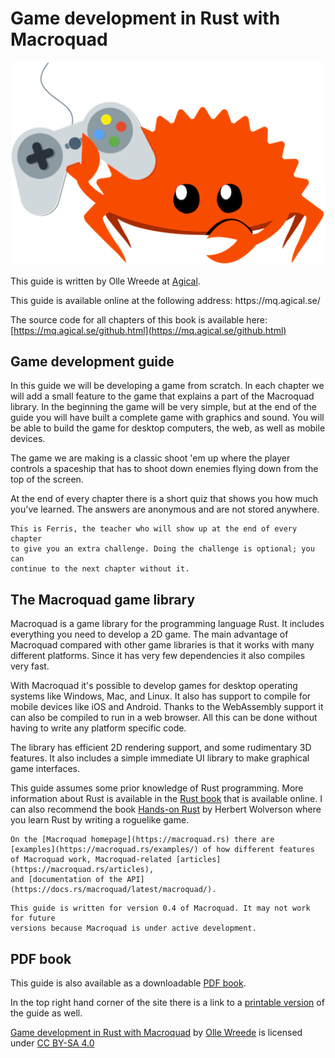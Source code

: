 # Game development in Rust with Macroquad

![Ferris the rustacean holding a game controller](images/ferris-gamer.png#center)

This guide is written by Olle Wreede at [Agical](https://www.agical.se/).

<div class="onlyprint">
This guide is available online at the following address:  
https://mq.agical.se/
</div>

The source code for all chapters of this book is available here:  
[https://mq.agical.se/github.html](https://mq.agical.se/github.html)

<div class="page-break"></div>

## Game development guide

In this guide we will be developing a game from scratch. In each chapter we
will add a small feature to the game that explains a part of the Macroquad
library. In the beginning the game will be very simple, but at the end of the
guide you will have built a complete game with graphics and sound. You will be
able to build the game for desktop computers, the web, as well as mobile
devices.

The game we are making is a classic shoot 'em up where the player controls a
spaceship that has to shoot down enemies flying down from the top of the
screen.

At the end of every chapter there is a short quiz that shows you how much
you've learned. The answers are anonymous and are not stored anywhere.

```admonish tip title="Challenge" class="challenge"
This is Ferris, the teacher who will show up at the end of every chapter
to give you an extra challenge. Doing the challenge is optional; you can
continue to the next chapter without it.
```

## The Macroquad game library

Macroquad is a game library for the programming language Rust. It includes
everything you need to develop a 2D game. The main advantage of Macroquad
compared with other game libraries is that it works with many different
platforms. Since it has very few dependencies it also compiles very fast.

With Macroquad it's possible to develop games for desktop operating systems
like Windows, Mac, and Linux. It also has support to compile for mobile
devices like iOS and Android. Thanks to the WebAssembly support it can also
be compiled to run in a web browser. All this can be done without having to
write any platform specific code.

The library has efficient 2D rendering support, and some rudimentary 3D
features. It also includes a simple immediate UI library to make graphical
game interfaces.

This guide assumes some prior knowledge of Rust programming. More information
about Rust is available in the [Rust book](https://doc.rust-lang.org/book/)
that is available online. I can also recommend the book
[Hands-on Rust](https://pragprog.com/titles/hwrust/hands-on-rust/) by
Herbert Wolverson where you learn Rust by writing a roguelike game.

```admonish info title="Find more info on the Macroquad homepage"
On the [Macroquad homepage](https://macroquad.rs) there are
[examples](https://macroquad.rs/examples/) of how different features
of Macroquad work, Macroquad-related [articles](https://macroquad.rs/articles),
and [documentation of the API](https://docs.rs/macroquad/latest/macroquad/).
```

```admonish note title="Macroquad version 0.4"
This guide is written for version 0.4 of Macroquad. It may not work for future
versions because Macroquad is under active development.
```

## PDF book

This guide is also available as a downloadable [PDF book](pdf/output.pdf).

<div class="noprint">
In the top right hand corner of the site there is a link to a
<a href="print.html">printable version</a> of the guide as well.
</div>

<p xmlns:cc="http://creativecommons.org/ns#" xmlns:dct="http://purl.org/dc/terms/"><a property="dct:title" rel="cc:attributionURL" href="https://mq.agical.se/">Game development in Rust with Macroquad</a> by <a rel="cc:attributionURL dct:creator" property="cc:attributionName" href="https://olle.wreede.se/">Olle Wreede</a> is licensed under <a href="https://creativecommons.org/licenses/by-sa/4.0/?ref=chooser-v1" target="_blank" rel="license noopener noreferrer" style="display:inline-block;">CC BY-SA 4.0<img style="height:22px!important;margin-left:3px;vertical-align:text-bottom;" src="https://mirrors.creativecommons.org/presskit/icons/cc.svg?ref=chooser-v1" alt=""><img style="height:22px!important;margin-left:3px;vertical-align:text-bottom;" src="https://mirrors.creativecommons.org/presskit/icons/by.svg?ref=chooser-v1" alt=""><img style="height:22px!important;margin-left:3px;vertical-align:text-bottom;" src="https://mirrors.creativecommons.org/presskit/icons/sa.svg?ref=chooser-v1" alt=""></a></p>

